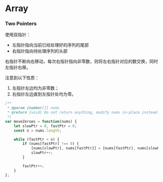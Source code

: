 # Array



### Two Pointers

使用双指针：

- 左指针指向当前已经处理好的序列的尾部
- 右指针指向待处理序列的头部

右指针不断向右移动，每次右指针指向非零数，则将左右指针对应的数交换，同时左指针右移。

注意到以下性质：

1. 左指针左边均为非零数；
2. 右指针左边直到左指针处均为零。

```js
/**
 * @param {number[]} nums
 * @return {void} Do not return anything, modify nums in-place instead.
 */
var moveZeroes = function(nums) {
    let slowPtr = 0, fastPtr = 0;
    const n = nums.length;

    while (fastPtr < n) {
        if (nums[fastPtr] !== 0) {
            [nums[slowPtr], nums[fastPtr]] = [nums[fastPtr], nums[slowPtr]];
            slowPtr++;
        }

        fastPtr++;
    }
};
```









